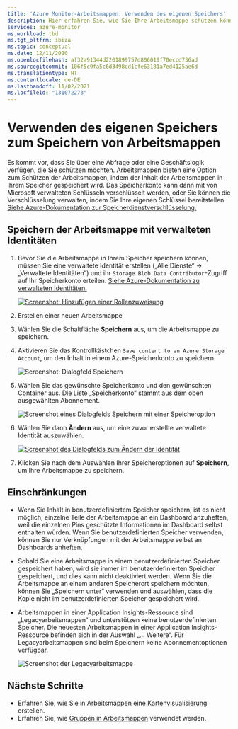 ```yaml
---
title: 'Azure Monitor-Arbeitsmappen: Verwenden des eigenen Speichers'
description: Hier erfahren Sie, wie Sie Ihre Arbeitsmappe schützen können, indem Sie den Inhalt der Arbeitsmappe in Ihrem Speicher speichern.
services: azure-monitor
ms.workload: tbd
ms.tgt_pltfrm: ibiza
ms.topic: conceptual
ms.date: 12/11/2020
ms.openlocfilehash: af32a91344d2201899757d806019f70eccd736ad
ms.sourcegitcommit: 106f5c9fa5c6d3498dd1cfe63181a7ed4125ae6d
ms.translationtype: HT
ms.contentlocale: de-DE
ms.lasthandoff: 11/02/2021
ms.locfileid: "131072273"
---
```

# <a name="bring-your-own-storage-to-save-workbooks"></a>Verwenden des eigenen Speichers zum Speichern von Arbeitsmappen

Es kommt vor, dass Sie über eine Abfrage oder eine Geschäftslogik verfügen, die Sie schützen möchten. Arbeitsmappen bieten eine Option zum Schützen der Arbeitsmappen, indem der Inhalt der Arbeitsmappen in Ihrem Speicher gespeichert wird. Das Speicherkonto kann dann mit von Microsoft verwalteten Schlüsseln verschlüsselt werden, oder Sie können die Verschlüsselung verwalten, indem Sie Ihre eigenen Schlüssel bereitstellen. [Siehe Azure-Dokumentation zur Speicherdienstverschlüsselung.](../../storage/common/storage-service-encryption.md)

## <a name="saving-workbook-with-managed-identities"></a>Speichern der Arbeitsmappe mit verwalteten Identitäten

1. Bevor Sie die Arbeitsmappe in Ihrem Speicher speichern können, müssen Sie eine verwaltete Identität erstellen („Alle Dienste“ -> „Verwaltete Identitäten“) und ihr `Storage Blob Data Contributor`-Zugriff auf Ihr Speicherkonto erteilen. [Siehe Azure-Dokumentation zu verwalteten Identitäten.](../../active-directory/managed-identities-azure-resources/how-to-manage-ua-identity-portal.md)

    [![Screenshot: Hinzufügen einer Rollenzuweisung](./media/workbooks-bring-your-own-storage/add-identity-role-assignment.png)](./media/workbooks-bring-your-own-storage/add-identity-role-assignment.png#lightbox)

2. Erstellen einer neuen Arbeitsmappe
3. Wählen Sie die Schaltfläche **Speichern** aus, um die Arbeitsmappe zu speichern.
4. Aktivieren Sie das Kontrollkästchen `Save content to an Azure Storage Account`, um den Inhalt in einem Azure-Speicherkonto zu speichern.

    ![Screenshot: Dialogfeld **Speichern**](./media/workbooks-bring-your-own-storage/saved-dialog-default.png)

5. Wählen Sie das gewünschte Speicherkonto und den gewünschten Container aus. Die Liste „Speicherkonto“ stammt aus dem oben ausgewählten Abonnement.

    ![Screenshot eines Dialogfelds **Speichern** mit einer Speicheroption](./media/workbooks-bring-your-own-storage/save-dialog-with-storage.png)

6. Wählen Sie dann **Ändern** aus, um eine zuvor erstellte verwaltete Identität auszuwählen.

    [![Screenshot des Dialogfelds zum Ändern der Identität](./media/workbooks-bring-your-own-storage/change-managed-identity.png)](./media/workbooks-bring-your-own-storage/change-managed-identity.png#lightbox)

7. Klicken Sie nach dem Auswählen Ihrer Speicheroptionen auf **Speichern**, um Ihre Arbeitsmappe zu speichern.

## <a name="limitations"></a>Einschränkungen

- Wenn Sie Inhalt in benutzerdefiniertem Speicher speichern, ist es nicht möglich, einzelne Teile der Arbeitsmappe an ein Dashboard anzuheften, weil die einzelnen Pins geschützte Informationen im Dashboard selbst enthalten würden. Wenn Sie benutzerdefinierten Speicher verwenden, können Sie nur Verknüpfungen mit der Arbeitsmappe selbst an Dashboards anheften.
- Sobald Sie eine Arbeitsmappe in einem benutzerdefinierten Speicher gespeichert haben, wird sie immer im benutzerdefinierten Speicher gespeichert, und dies kann nicht deaktiviert werden. Wenn Sie die Arbeitsmappe an einem anderen Speicherort speichern möchten, können Sie „Speichern unter“ verwenden und auswählen, dass die Kopie nicht im benutzerdefinierten Speicher gespeichert wird.
- Arbeitsmappen in einer Application Insights-Ressource sind „Legacyarbeitsmappen“ und unterstützen keine benutzerdefinierten Speicher. Die neuesten Arbeitsmappen in einer Application Insights-Ressource befinden sich in der Auswahl „... Weitere“. Für Legacyarbeitsmappen sind beim Speichern keine Abonnementoptionen verfügbar.

   ![Screenshot der Legacyarbeitsmappe](./media/workbooks-bring-your-own-storage/legacy-workbooks.png)

## <a name="next-steps"></a>Nächste Schritte

- Erfahren Sie, wie Sie in Arbeitsmappen eine [Kartenvisualisierung](workbooks-map-visualizations.md) erstellen.
- Erfahren Sie, wie [Gruppen in Arbeitsmappen](../visualize/workbooks-groups.md) verwendet werden.
